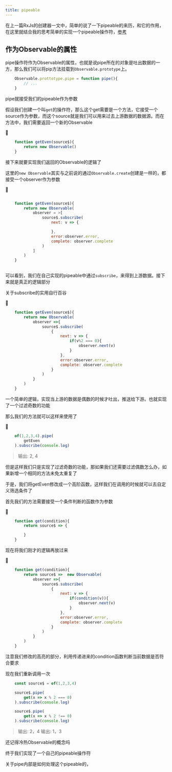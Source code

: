 ```yaml
---
title: pipeable
---
```


在上一篇RxJs的创建器一文中，简单的说了一下pipeable的来历，和它的作用，在这里就结合我的思考简单的实现一个pipeable操作符，[参考](https://github.com/ReactiveX/rxjs/blob/master/doc/pipeable-operators.md#build-your-own-operators-easily)

## 作为Observable的属性

pipe操作符作为Observable的属性，也就是说pipe所在的对象是吐出数据的一方，那么我们可以将pip方法挂载到`Observable.prototype`上。

```js
    Observable.prottotype.pipe = function pipe(){
        // ...
    }
```

pipe就接受我们的pipeable作为参数

假设我们创建一个叫`get`的操作符，那么这个get需要是一个方法，它接受一个source作为参数，而这个source就是我们可以用来过去上游数据的数据源。而在方法中，我们需要返回一个新的Observable

🌰

```js
    function getEven(source$){
        return new Observable()
    }
```

接下来就要实现我们返回的Observable的逻辑了

这里的`new Observable`其实与之前说的通过`Observable.create`创建是一样的，都接受一个observer作为参数

🌰

```js

    function getEven(source$){
        return new Observable(
            observer = >[
                source$.subscribe(
                    next: v => {

                    },
                    error:observer.error,
                    complete: observer.complete
                )
            ]
        )
    }
    
```

可以看到，我们在自己实现的pipeable中通过`subscribe`，来得到上游数据。接下来就是真正的逻辑部分

关于subscribe的实用自行百谷

🌰

```js
    function getEven(source$){
        return new Observable(
            observer =>{
                source$.subscribe(
                    {
                        next: v => {
                            if(v%2 === 0){
                                observer.next(v)
                            }
                        },
                        error:observer.error,
                        complete: observer.complete
                    }
                )
            }
        )
    }
```

一个简单的逻辑，实现当上游的数据是偶数的时候才吐出，推送给下游。也就实现了一个过滤奇数的功能

那么我们的方法就可以这样来使用了

🌰

```js
    of(1,2,3,4).pipe(
        getEven
    ).subscribe(console.log)

```

> 输出: 2, 4

但是这样我们只是实现了过滤奇数的功能，那如果我们还需要过滤偶数怎么办，如果新增一个相同的方法未免太重复了

于是，我们将getEven修改成一个高阶函数，这样我们在调用的时候就可以去自定义筛选条件了

首先我们的方法需要接受一个条件判断的函数作为参数

🌰

```js
    function get(condition){
        return source$ => {

        }
    }
```

现在将我们刚才的逻辑再放过来

🌰

```js {7}
    function get(condition){
        return source$ =>  new Observable(
            observer =>{
                source$.subscribe(
                    {
                        next: v => {
                            if(condition(v)){
                                observer.next(v)
                            }
                        },
                        error:observer.error,
                        complete: observer.complete
                    }
                )
            }
        )
    }
```

注意我们修改的高亮的部分，利用传递进来的condition函数判断当前数据是否符合要求

现在我们重新调用一次

```js
    const source$ = of(1,2,3,4)

    source$.pipe(
        get(x => x % 2 === 0)
    ).subscribe(console.log)

    source$.pipe(
        get(x => x % 2 !== 0)
    ).subscribe(console.log)

```

> 输出: 2，4
> 输出: 1，3

还记得冷热Observable的概念吗

终于我们实现了一个自己的pipeable操作符

关于pipe内部是如何处理这个pipeable的，




